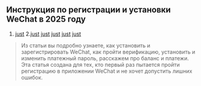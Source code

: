 ## Инструкция по регистрации и установки WeChat в 2025 году
1. [just](#like-this-one)
2.[just](#like-this-one)
[just](#like-this-one)
[just](#like-this-one)
[just](#like-this-one)
[just](#like-this-one)
> Из статьи вы подробно узнаете, как установить и зарегистрировать WeChat, как пройти верификацию, установить и изменить платежный пароль, расскажем про баланс и платежи.    
Эта статья создана для тех, кто первый раз пытается пройти регистрацию в приложении WeChat и не хочет допустить лишних ошибок.
<!--stackedit_data:
eyJoaXN0b3J5IjpbLTQyODcxNTk4Ml19
-->